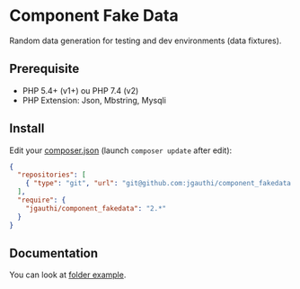 # Component Fake Data
Random data generation for testing and dev environments (data fixtures).

## Prerequisite

* PHP 5.4+ (v1+) ou PHP 7.4 (v2)
* PHP Extension: Json, Mbstring, Mysqli

## Install
Edit your [composer.json](https://getcomposer.org) (launch `composer update` after edit):
```json
{
  "repositories": [
    { "type": "git", "url": "git@github.com:jgauthi/component_fakedata.git" }
  ],
  "require": {
    "jgauthi/component_fakedata": "2.*"
  }
}
```


## Documentation
You can look at [folder example](https://github.com/jgauthi/component_fakedata/tree/master/example).

